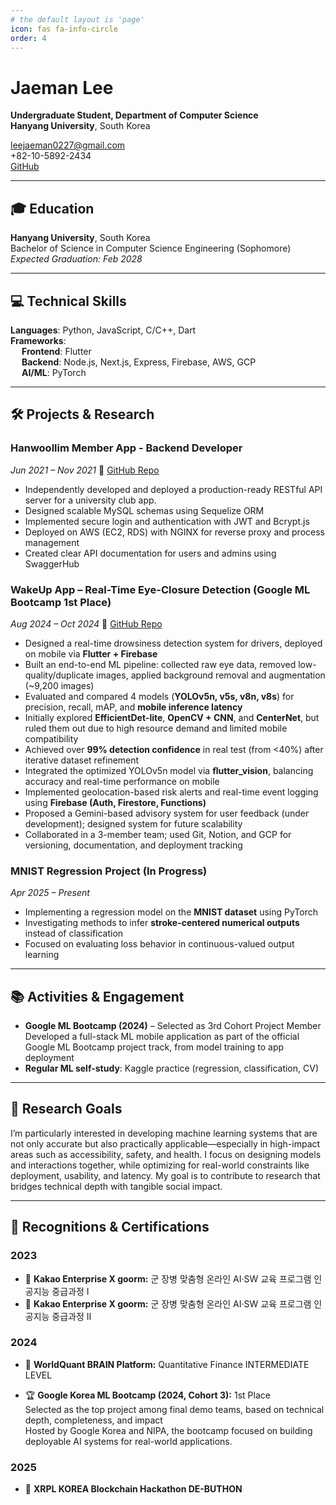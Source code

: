 ```yaml
---
# the default layout is 'page'
icon: fas fa-info-circle
order: 4
---
```


# Jaeman Lee

**Undergraduate Student, Department of Computer Science**  
**Hanyang University**, South Korea


leejaeman0227@gmail.com  
+82-10-5892-2434  
[GitHub](https://github.com/Jaemani)

---

## 🎓 Education

**Hanyang University**, South Korea  
Bachelor of Science in Computer Science Engineering (Sophomore)  
_Expected Graduation: Feb 2028_

---

## 💻 Technical Skills

**Languages**: Python, JavaScript, C/C++, Dart  
**Frameworks**:  
&emsp; **Frontend**: Flutter  
&emsp; **Backend**: Node.js, Next.js, Express, Firebase, AWS, GCP  
&emsp; **AI/ML**: PyTorch

---

## 🛠 Projects & Research

### Hanwoollim Member App - Backend Developer
_Jun 2021 – Nov 2021_ 🔗 [GitHub Repo](https://github.com/Jaemani/Hanwoollim-Server)

- Independently developed and deployed a production-ready RESTful API server for a university club app.
- Designed scalable MySQL schemas using Sequelize ORM
- Implemented secure login and authentication with JWT and Bcrypt.js
- Deployed on AWS (EC2, RDS) with NGINX for reverse proxy and process management
- Created clear API documentation for users and admins using SwaggerHub


### WakeUp App – Real-Time Eye-Closure Detection (Google ML Bootcamp 1st Place)
_Aug 2024 – Oct 2024_ 🔗 [GitHub Repo](https://github.com/Jaemani/wakeup_app)

- Designed a real-time drowsiness detection system for drivers, deployed on mobile via **Flutter + Firebase**
- Built an end-to-end ML pipeline: collected raw eye data, removed low-quality/duplicate images, applied background removal and augmentation (~9,200 images)
- Evaluated and compared 4 models (**YOLOv5n, v5s, v8n, v8s**) for precision, recall, mAP, and **mobile inference latency**
- Initially explored **EfficientDet-lite**, **OpenCV + CNN**, and **CenterNet**, but ruled them out due to high resource demand and limited mobile compatibility
- Achieved over **99% detection confidence** in real test (from <40%) after iterative dataset refinement
- Integrated the optimized YOLOv5n model via **flutter_vision**, balancing accuracy and real-time performance on mobile
- Implemented geolocation-based risk alerts and real-time event logging using **Firebase (Auth, Firestore, Functions)**
- Proposed a Gemini-based advisory system for user feedback (under development); designed system for future scalability
- Collaborated in a 3-member team; used Git, Notion, and GCP for versioning, documentation, and deployment tracking

### MNIST Regression Project (In Progress)
_Apr 2025 – Present_  
- Implementing a regression model on the **MNIST dataset** using PyTorch  
- Investigating methods to infer **stroke-centered numerical outputs** instead of classification  
- Focused on evaluating loss behavior in continuous-valued output learning  

---

## 📚 Activities & Engagement

- **Google ML Bootcamp (2024)** – Selected as 3rd Cohort Project Member
Developed a full-stack ML mobile application as part of the official Google ML Bootcamp project track, from model training to app deployment 
- **Regular ML self-study**: Kaggle practice (regression, classification, CV)

---

## 🧭 Research Goals

I’m particularly interested in developing machine learning systems that are not only accurate but also practically applicable—especially in high-impact areas such as accessibility, safety, and health.
I focus on designing models and interactions together, while optimizing for real-world constraints like deployment, usability, and latency.
My goal is to contribute to research that bridges technical depth with tangible social impact.

---

## 🏅 Recognitions & Certifications

### 2023

- 🧾 **Kakao Enterprise X goorm:** 군 장병 맞춤형 온라인 AI·SW 교육 프로그램 인공지능 중급과정 I
- 🧾 **Kakao Enterprise X goorm:** 군 장병 맞춤형 온라인 AI·SW 교육 프로그램 인공지능 중급과정 II

### 2024  

- 🧾 **WorldQuant BRAIN Platform:** Quantitative Finance INTERMEDIATE LEVEL

- 🏆 **Google Korea ML Bootcamp (2024, Cohort 3):** 1st Place  
Selected as the top project among final demo teams, based on technical depth, completeness, and impact  
Hosted by Google Korea and NIPA, the bootcamp focused on building deployable AI systems for real-world applications.

### 2025  

- 🧾 **XRPL KOREA Blockchain Hackathon DE-BUTHON**

